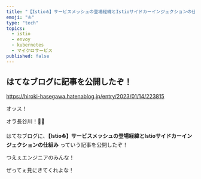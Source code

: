```yaml
---
title: "【Istio⛵️】サービスメッシュの登場経緯とIstioサイドカーインジェクションの仕組み"
emoji: "⛵️"
type: "tech"
topics:
  - istio
  - envoy
  - kubernetes
  - マイクロサービス
published: false
---
```


## はてなブログに記事を公開したぞ！

https://hiroki-hasegawa.hatenablog.jp/entry/2023/01/14/223815

オッス！

オラ長谷川！✋🏻

はてなブログに、**【Istio⛵️】サービスメッシュの登場経緯とIstioサイドカーインジェクションの仕組み** っていう記事を公開したぞ！

つえぇエンジニアのみんな！

ぜってぇ見にきてくれよな！
